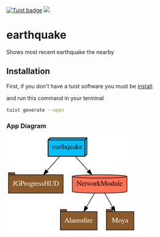 
[![Tuist badge](https://img.shields.io/badge/Powered%20by-Tuist-blue)](https://tuist.io) [![](https://img.shields.io/endpoint?url=https%3A%2F%2Fswiftpackageindex.com%2Fapi%2Fpackages%2Fapple%2Fswift-package-manager%2Fbadge%3Ftype%3Dswift-versions)](https://swiftpackageindex.com/apple/swift-package-manager)

# earthquake

Shows most recent earthquake the nearby

## Installation

First, if you don't have a tuist software you must be [install](https://github.com/tuist/tuist#install-%EF%B8%8F).

and run this command in your terminal
```bash
tuist generate --open
```
### App Diagram
![alt text](https://github.com/eren-celik/earthquake/blob/master/graph.png?raw=true)

###
